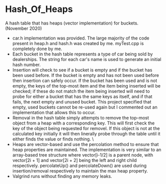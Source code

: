 # Hash_Of_Heaps
A hash table that has heaps (vector implementation) for buckets. (November 2020)
* car.h implementation was provided. The large majority of the code present in heap.h and hash.h was created by me. myTest.cpp is completely done by me.
* Each bucket in the hash table represents a type of car being sold by dealerships. The string for each car's name is used to generate an initial hash number. 
* Insertion will check to see if a bucket is empty and if the bucket has been used before. If the bucket is empty and has not been used before then insertion can safely occur. If the bucket has been used and is not empty, the keys of the top-most item and the item being inserted will be checked; if these do not match the item being inserted will need to probe for either a bucket that has the same keys as itself, and if that fails, the next empty and unused bucket. This project specified that empty, used buckets cannot be re-used again but I commented out an implementation that allows this to occur. 
* Removal in the hash table simply attempts to remove the top-most object from a heap with a corresponding key. This will first check the key of the object being requested for removel. If this object is not at the calculated key initially it will then linerally probe through the table until it either finds the value or finds nothing. \
* Heaps are vector-based and use the percolation method to ensure that heap properties are maintained. The implementation is very similar to an array-based tree structure where vector[i-1/2] is a parent node, with vector[2i + 1] and vector[2i + 2] being the left and right child respectively. percolateUp() and percolateDown() are used during insertion/removal respectively to maintain the max heap property.
* Valgrind runs without finding any memory leaks. 
